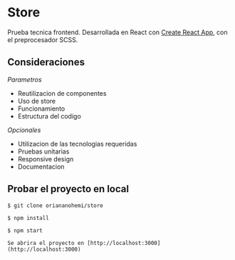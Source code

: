 # Store

Prueba tecnica frontend. Desarrollada en React con [Create React App](https://github.com/facebook/create-react-app), con el preprocesador SCSS.

## Consideraciones

*Parametros*
- Reutilizacion de componentes
- Uso de store
- Funcionamiento
- Estructura del codigo

*Opcionales*
- Utilizacion de las tecnologias requeridas
- Pruebas unitarias
- Responsive design
- Documentacion


## Probar el proyecto en local

    $ git clone oriananohemi/store

    $ npm install

    $ npm start

    Se abrira el proyecto en [http://localhost:3000](http://localhost:3000) 
